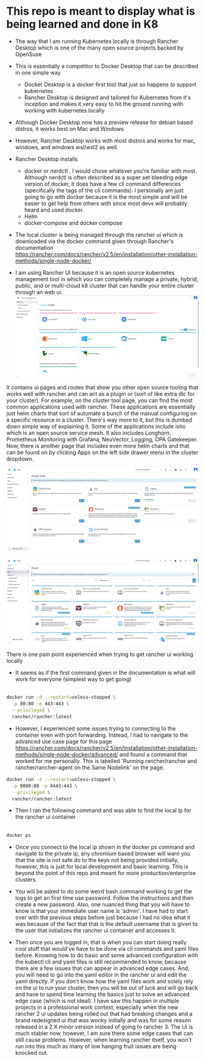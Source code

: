 # This repo is meant to display what is being learned and done in K8 

- The way that I am running Kubernetes locally is through Rancher Desktop which is one of the many open source projects backed by OpenSuse

- This is essentially a competitor to Docker Desktop that can be described in one simple way 
    - Docker Desktop is a docker first tool that just so happens to support kubernetes
    - Rancher Desktop is designed and tailored for Kubernetes from it's inception and makes it very easy to hit the ground running with working with kubernetes locally

- Although Docker Desktop now has a preview release for debian based distros, it works best on Mac and Windows
- However, Rancher Desktop works with most distros and works for mac, windows, and windows wsl/wsl2 as well.


- Rancher Desktop installs 
    - docker or nerdctl , I would chose whatever you're familiar with most. Although nerdctl is often described as a super set bleeding edge version of docker, it does have a few cli command differences (specifically the tags of the cli commands). I personally am just going to go with docker because it is the most simple and will be easier to get help from others with since most devs will probably heard and used docker. 
    - Helm
    - docker-compose and docker compose

- The local cluster is being managed through the rancher ui which is downloaded via the docker command given through Rancher's documentation https://rancher.com/docs/rancher/v2.5/en/installation/other-installation-methods/single-node-docker/


- I am using Rancher UI because it is an open source kubernetes management tool in which you can completely manage a private, hybrid, public, and or multi-cloud k8 cluster that can handle your entire cluster through an web ui. 
![Alt text](assets/create-cluster-or-node.png?raw=true "Title")

It contains ui pages and routes that show you other open source tooling that works well with rancher and can act as a plugin or (sort of like extra dlc for your cluster). For example, on the cluster tool page, you can find the most common applications used with rancher. These applications are essentially just helm charts that sort of automate a bunch of the manual configuring on a specific resource in a cluster. There's way more to it, but this is dumbed down simple way of explaining it. Some of the applications include istio which is an open source service mesh. It also includes Longhorn, Prometheus Monitoring with Grafana, NeuVector, Logging, OPA Gatekeeper. Now, there is another page that includes even more helm charts and that can be found on by clicking Apps on the left side drawer menu in the cluster dropdown.  


![Alt text](assets/cluster-tools.png?raw=true "Title")

![Alt text](assets/charts.png?raw=true "Title")




There is one pain point experienced when trying to get rancher ui working locally

- It seems as if the first command given in the documentation is what will work for everyone (simplest way to get going)
```bash

docker run -d --restart=unless-stopped \
  -p 80:80 -p 443:443 \
  --privileged \
  rancher/rancher:latest

```

- However, I experienced some issues trying to connecting to the container even with port forwarding. Instead, I had to navigate to the advanced use case page for this page https://rancher.com/docs/rancher/v2.5/en/installation/other-installation-methods/single-node-docker/advanced/ and found a command that worked for me personally. This is labelled 'Running rancher/rancher and rancher/rancher-agent on the Same Nodelink' on the page. 

```bash
docker run -d --restart=unless-stopped \
  -p 8080:80 -p 8443:443 \
  --privileged \
  rancher/rancher:latest

```

- Then I ran the following command and was able to find the local ip for the rancher ui container
```bash

docker ps 

```

- Once you connect to the local ip shown in the docker ps command and navigate to the private ip, any chromium based browser will warn you that the site is not safe do to the keys not being provided initially, however, this is just for local development and basic learning. This is beyond the point of this repo and meant for more production/enterprise clusters.

- You will be asked to do some weird bash command working to get the logs to get an first time use password. Follow the instructions and then create a new password. Also, one nuanced thing that you will have to know is that your immediate user name is 'admin'. I have had to start over with the previous steps before just because I had no idea what it was because of the fact that that is the default username that is given to the user that initializes the rancher ui container and accesses it. 


- Then once you are logged in, that is when you can start doing really cool stuff that would've have to be done via cli commands and yaml files before. Knowing how to do basic and some advanced configuration with the kubectl cli and yaml files is still recommended to know, because there are a few issues that can appear in advanced edge cases. And, you will need to go into the yaml editor in the rancher ui and edit the yaml directly. If you don't know how the yaml files work and solely rely on the ui to run your cluster, then you will be out of luck and will go back and have to spend time learning the basics just to solve an advanced edge case (which is not ideal). I have saw this happen in multiple projects in a professional work context, especially when the new rancher 2 ui updates being rolled out that had breaking changes and a brand redesigned ui that was wonky initially and was for some reason released in a 2.X minor version instead of going to rancher 3. The Ui is much stabler now, however, I am sure there some edge cases that can still cause problems. However, when learning rancher itself, you won't run into this much as many of low hanging fruit issues are being knocked out.

